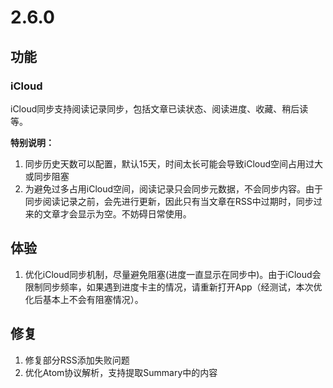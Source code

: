 # 2.6.0

## 功能

### iCloud
iCloud同步支持阅读记录同步，包括文章已读状态、阅读进度、收藏、稍后读等。

**特别说明：**
1. 同步历史天数可以配置，默认15天，时间太长可能会导致iCloud空间占用过大或同步阻塞
2. 为避免过多占用iCloud空间，阅读记录只会同步元数据，不会同步内容。由于同步阅读记录之前，会先进行更新，因此只有当文章在RSS中过期时，同步过来的文章才会显示为空。不妨碍日常使用。

## 体验
1. 优化iCloud同步机制，尽量避免阻塞(进度一直显示在同步中)。由于iCloud会限制同步频率，如果遇到进度卡主的情况，请重新打开App（经测试，本次优化后基本上不会有阻塞情况）。

## 修复
1. 修复部分RSS添加失败问题
2. 优化Atom协议解析，支持提取Summary中的内容